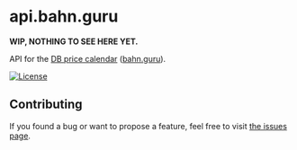 # api.bahn.guru

**WIP, NOTHING TO SEE HERE YET.**

API for the [DB price calendar](https://github.com/juliuste/bahn.guru) ([bahn.guru](https://bahn.guru)).

[![License](https://img.shields.io/github/license/public-transport/api.bahn.guru.svg?style=flat)](license)

## Contributing

If you found a bug or want to propose a feature, feel free to visit [the issues page](https://github.com/public-transport/api.bahn.guru/issues).
